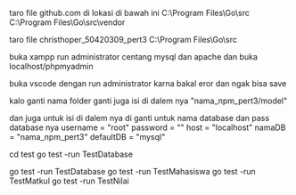 taro file github.com di lokasi di bawah ini
C:\Program Files\Go\src
C:\Program Files\Go\src\vendor

taro file christhoper_50420309_pert3
C:\Program Files\Go\src

buka xampp run administrator
centang mysql dan apache
dan buka 
localhost/phpmyadmin

buka vscode dengan run administrator karna bakal eror dan ngak bisa save

kalo ganti nama folder ganti juga isi di dalem nya
"nama_npm_pert3/model"

dan juga untuk isi di dalem nya di ganti untuk nama database dan pass database nya
	username = "root"
	password = ""
	host = "localhost"
	namaDB = "nama_npm_pert3"
	defaultDB = "mysql"

cd test
go test -run TestDatabase

go test -run TestDatabase
go test -run TestMahasiswa
go test -run TestMatkul
go test -run TestNilai